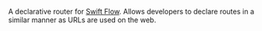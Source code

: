 A declarative router for [Swift Flow](https://github.com/Swift-Flow/Swift-Flow). Allows developers to declare routes in a similar manner as URLs are used on the web.